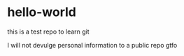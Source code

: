 # hello-world
this is a test repo to learn git


I will not devulge personal information to a public repo gtfo

